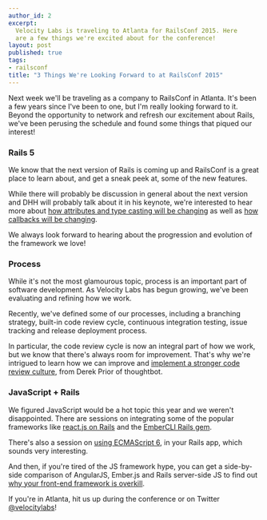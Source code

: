 ```yaml
---
author_id: 2
excerpt:
  Velocity Labs is traveling to Atlanta for RailsConf 2015. Here
  are a few things we're excited about for the conference!
layout: post
published: true
tags:
- railsconf
title: "3 Things We're Looking Forward to at RailsConf 2015"
---
```


Next week we'll be traveling as a company to RailsConf in Atlanta. It's
been a few years since I've been to one, but I'm really looking forward
to it. Beyond the opportunity to network and refresh our excitement about
Rails, we've been perusing the schedule and found some things that
piqued our interest!

### Rails 5

We know that the next version of Rails is coming up and RailsConf is
a great place to learn about, and get a sneak peek at, some of the
new features.

While there will probably be discussion in general about the next
version and DHH will probably talk about it in his keynote, we're
interested to hear more about
[how attributes and type casting will be changing](http://railsconf.com/program#prop_1082)
as well as [how callbacks will be changing](http://railsconf.com/program#prop_849).

We always look forward to hearing about the progression and evolution
of the framework we love!

### Process

While it's not the most glamourous topic, process is an important
part of software development. As Velocity Labs has begun growing, we've
been evaluating and refining how we work.

Recently, we've defined some of our processes, including a branching
strategy, built-in code review cycle, continuous integration testing,
issue tracking and release deployment process.

In particular, the code review cycle is now an integral part of how we
work, but we know that there's always room for improvement. That's why
we're intrigued to learn how we can improve and
[implement a stronger code review culture](http://railsconf.com/program#prop_1165),
from Derek Prior of thoughtbot.

### JavaScript + Rails

We figured JavaScript would be a hot topic this year and we weren't
disappointed. There are sessions on integrating some of the popular
frameworks like
[react.js on Rails](http://railsconf.com/program#prop_962) and the
[EmberCLI Rails gem](http://railsconf.com/program#prop_977).

There's also a session on
[using ECMAScript 6](http://railsconf.com/program#prop_1223),
in your Rails app, which sounds very interesting.

And then, if you're tired of the JS framework hype, you can get a
side-by-side comparison of AngularJS, Ember.js and Rails server-side JS
to find out
[why your front-end framework is overkill](http://railsconf.com/program#prop_999).

If you're in Atlanta, hit us up during the conference or on Twitter
[@velocitylabs](https://twitter.com/velocitylabs)!
